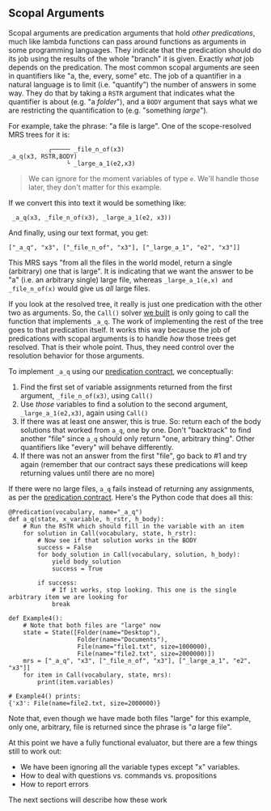 ## Scopal Arguments
Scopal arguments are predication arguments that hold *other predications*, much like lambda functions can pass around functions as arguments in some programming languages.  They indicate that the predication should do its job using the results of the whole "branch" it is given. Exactly *what* job depends on the predication. The most common scopal arguments are seen in quantifiers like "a, the, every, some" etc. The job of a quantifier in a natural language is to limit (i.e. "quantify") the number of answers in some way. They do that by taking a `RSTR` argument that indicates what the quantifier is about (e.g. "a *folder*"), and a `BODY` argument that says what we are restricting the quantification to (e.g. "something *large*"). 

For example, take the phrase: "a file is large". One of the scope-resolved MRS trees for it is:

~~~
           ┌───── _file_n_of(x3)
_a_q(x3, RSTR,BODY)
                └ _large_a_1(e2,x3)
~~~
> We can ignore for the moment variables of type `e`. We'll handle those later, they don't matter for this example.

If we convert this into text it would be something like:
~~~
 _a_q(x3, _file_n_of(x3), _large_a_1(e2, x3))
~~~
And finally, using our text format, you get:
~~~
["_a_q", "x3", ["_file_n_of", "x3"], ["_large_a_1", "e2", "x3"]]
~~~

This MRS says "from all the files in the world model, return a single (arbitrary) one that is large". It is indicating that we want the answer to be "a" (i.e. an arbitrary single) large file, whereas `_large_a_1(e,x) and _file_n_of(x)` would give us *all* large files.

If you look at the resolved tree, it really is just one predication with the other two as arguments. So, the `Call()` solver [we built](devhowtoConjunctions) is only going to call the function that implements `_a_q`. The work of implementing the rest of the tree goes to that predication itself. It works this way because the job of predications with scopal arguments is to handle *how* those trees get resolved. That is their whole point. Thus, they need control over the resolution behavior for those arguments.

To implement `_a_q` using our [predication contract](devhowtoPredicationContract), we conceptually:

1. Find the first set of variable assignments returned from the first argument, `_file_n_of(x3)`, using `Call()`
2. Use *those* variables to find a solution to the second argument, `_large_a_1(e2,x3)`, again using `Call()`
3. If there was at least one answer, this is true. So: return each of the body solutions that worked from `a_q`, one by one.  Don't "backtrack" to find another "file" since `a_q` should only return "one, arbitrary thing". Other quantifiers like "every" will behave differently.
4. If there was not an answer from the first "file", go back to #1 and try again (remember that our contract says these predications will keep returning values until there are no more)

If there were no large files, `a_q` fails instead of returning any assignments, as per the [predication contract](devhowtoPredicationContract). Here's the Python code that does all this:

~~~
@Predication(vocabulary, name="_a_q")
def a_q(state, x_variable, h_rstr, h_body):
    # Run the RSTR which should fill in the variable with an item
    for solution in Call(vocabulary, state, h_rstr):
        # Now see if that solution works in the BODY
        success = False
        for body_solution in Call(vocabulary, solution, h_body):
            yield body_solution
            success = True

        if success:
            # If it works, stop looking. This one is the single arbitrary item we are looking for
            break

def Example4():
    # Note that both files are "large" now
    state = State([Folder(name="Desktop"),
                   Folder(name="Documents"),
                   File(name="file1.txt", size=1000000),
                   File(name="file2.txt", size=2000000)])
    mrs = ["_a_q", "x3", ["_file_n_of", "x3"], ["_large_a_1", "e2", "x3"]]
    for item in Call(vocabulary, state, mrs):
        print(item.variables)
        
# Example4() prints:
{'x3': File(name=file2.txt, size=2000000)}
~~~
Note that, even though we have made both files "large" for this example, only one, arbitrary, file is returned since the phrase is "*a* large file".

At this point we have a fully functional evaluator, but there are a few things still to work out:
- We have been ignoring all the variable types except "x" variables.
- How to deal with questions vs. commands vs. propositions
- How to report errors

The next sections will describe how these work